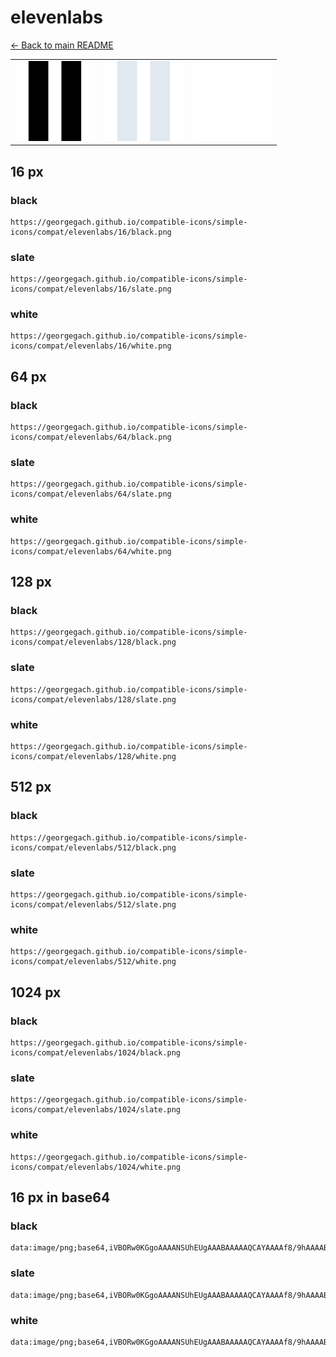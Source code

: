 # elevenlabs

[← Back to main README](../../README.md)

<table><tr>
  <td><img src="./128/black.png" width="128" alt="elevenlabs black icon" /></td>
  <td><img src="./128/slate.png" width="128" alt="elevenlabs slate icon" /></td>
  <td><img src="./128/white.png" width="128" alt="elevenlabs white icon" /></td>
</tr></table>

## 16 px

### black
```
https://georgegach.github.io/compatible-icons/simple-icons/compat/elevenlabs/16/black.png
```

### slate
```
https://georgegach.github.io/compatible-icons/simple-icons/compat/elevenlabs/16/slate.png
```

### white
```
https://georgegach.github.io/compatible-icons/simple-icons/compat/elevenlabs/16/white.png
```

## 64 px

### black
```
https://georgegach.github.io/compatible-icons/simple-icons/compat/elevenlabs/64/black.png
```

### slate
```
https://georgegach.github.io/compatible-icons/simple-icons/compat/elevenlabs/64/slate.png
```

### white
```
https://georgegach.github.io/compatible-icons/simple-icons/compat/elevenlabs/64/white.png
```

## 128 px

### black
```
https://georgegach.github.io/compatible-icons/simple-icons/compat/elevenlabs/128/black.png
```

### slate
```
https://georgegach.github.io/compatible-icons/simple-icons/compat/elevenlabs/128/slate.png
```

### white
```
https://georgegach.github.io/compatible-icons/simple-icons/compat/elevenlabs/128/white.png
```

## 512 px

### black
```
https://georgegach.github.io/compatible-icons/simple-icons/compat/elevenlabs/512/black.png
```

### slate
```
https://georgegach.github.io/compatible-icons/simple-icons/compat/elevenlabs/512/slate.png
```

### white
```
https://georgegach.github.io/compatible-icons/simple-icons/compat/elevenlabs/512/white.png
```

## 1024 px

### black
```
https://georgegach.github.io/compatible-icons/simple-icons/compat/elevenlabs/1024/black.png
```

### slate
```
https://georgegach.github.io/compatible-icons/simple-icons/compat/elevenlabs/1024/slate.png
```

### white
```
https://georgegach.github.io/compatible-icons/simple-icons/compat/elevenlabs/1024/white.png
```

## 16 px in base64

### black
```
data:image/png;base64,iVBORw0KGgoAAAANSUhEUgAAABAAAAAQCAYAAAAf8/9hAAAABmJLR0QA/wD/AP+gvaeTAAAAQ0lEQVQ4je2MMQoAIAwDT32ar++PuogughF1cG+gcKThYKUCDvR5Jj+T3ucWgMyeJtwfrJtD8J0QhCAEd0ERTg/WDQNa+gwjBn2A8gAAAABJRU5ErkJggg==
```

### slate
```
data:image/png;base64,iVBORw0KGgoAAAANSUhEUgAAABAAAAAQCAYAAAAf8/9hAAAABmJLR0QA/wD/AP+gvaeTAAAAY0lEQVQ4je2MoRJAQBgG9yOoFxXjLXgA0fOKHoC3MMrFq4L5BcYwrui3acPOiovFh05oACsABHNVuhZg9WEyaM5Sm2F9XboRIOOF7bdKFvVn8x38Jw3SIA2iA+W3minqzwY4AK+jGSBKXobZAAAAAElFTkSuQmCC
```

### white
```
data:image/png;base64,iVBORw0KGgoAAAANSUhEUgAAABAAAAAQCAYAAAAf8/9hAAAABmJLR0QA/wD/AP+gvaeTAAAAQklEQVQ4je2MMQ4AEBAED0/zej/SyGiIFRT6m2pyexmzAZCByqLIVuRegTy3aDtNnIfrzxH4xgMe8MA9kMTDw/XHOgvEKgVgD2quAAAAAElFTkSuQmCC
```

